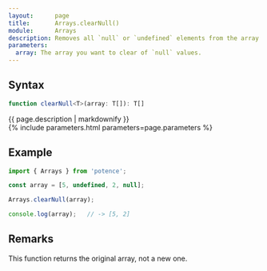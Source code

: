 ```yaml
---
layout:      page
title:       Arrays.clearNull()
module:      Arrays
description: Removes all `null` or `undefined` elements from the array.
parameters:
  array: The array you want to clear of `null` values.
---
```

## Syntax

```ts
function clearNull<T>(array: T[]): T[]
```

<div class="description">{{ page.description | markdownify }}</div>
{% include parameters.html parameters=page.parameters %}

## Example

```ts
import { Arrays } from 'potence';

const array = [5, undefined, 2, null];

Arrays.clearNull(array);

console.log(array);   // -> [5, 2]
```

## Remarks

This function returns the original array, not a new one.
